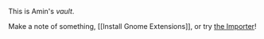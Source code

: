 This is Amin's *vault*.

Make a note of something, [[Install Gnome Extensions]], or try [the Importer](https://help.obsidian.md/Plugins/Importer)!
